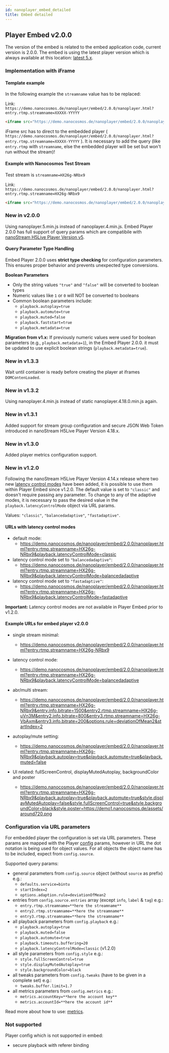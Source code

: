 ```yaml
---
id: nanoplayer_embed_detailed
title: Embed detailed
---
```


## Player Embed v2.0.0

The version of the embed is related to the embed application code, current version is 2.0.0.
The embed is using the latest player version which is always available at this location: [latest 5.x](https://files.nanocosmos.de/index.php/s/y4e2axW7s8qEtJb).


### Implementation with iFrame

#### Template example
In the following example the `streamname` value has to be replaced:

Link: `https://demo.nanocosmos.de/nanoplayer/embed/2.0.0/nanoplayer.html?entry.rtmp.streamname=XXXXX-YYYYY`

```html
<iframe src="https://demo.nanocosmos.de/nanoplayer/embed/2.0.0/nanoplayer.html?entry.rtmp.streamname=XXXXX-YYYYY" frameborder="0" allowfullscreen width="1280" height="720"></iframe>
```

iFrame src has to direct to the embedded player ( `https://demo.nanocosmos.de/nanoplayer/embed/2.0.0/nanoplayer.html?entry.rtmp.streamname=XXXXX-YYYYY` ). It is necessary to add the query (like `entry.rtmp` with `streamname`, else the embedded player will be set but won't run without the stream)!

#### Example with Nanocosmos Test Stream
Test stream is `streamname=HX26g-NRbx9`

Link: `https://demo.nanocosmos.de/nanoplayer/embed/2.0.0/nanoplayer.html?entry.rtmp.streamname=HX26g-NRbx9`

```html
<iframe src="https://demo.nanocosmos.de/nanoplayer/embed/2.0.0/nanoplayer.html?entry.rtmp.streamname=HX26g-NRbx9" frameborder="0" allowfullscreen width="1280" height="720"></iframe>
```
### New in v2.0.0

Using nanoplayer.5.min.js instead of nanoplayer.4.min.js.
Embed Player 2.0.0 has full support of query params which are compatibile with [nanoStream H5Live Player Version v5](./nanoplayer_v5_migration_guide).

#### Query Parameter Type Handling

Embed Player 2.0.0 uses **strict type checking** for configuration parameters. This ensures proper behavior and prevents unexpected type conversions.

**Boolean Parameters**
- Only the string values `"true"` and `"false"` will be converted to boolean types
- Numeric values like `1` or `0` will NOT be converted to booleans
- Common boolean parameters include:
  - `playback.autoplay=true`
  - `playback.automute=true`
  - `playback.muted=false`
  - `playback.faststart=true`
  - `playback.metadata=true`

**Migration from v1.x:**
If previously numeric values were used for boolean parameters (e.g., `playback.metadata=1`), in the Embed Player 2.0.0. it must be updated to use explicit boolean strings (`playback.metadata=true`).

### New in v1.3.3

Wait until container is ready before creating the player at iframes `DOMContenLoaded`.

### New in v1.3.2

Using nanoplayer.4.min.js instead of static nanoplayer.4.18.0.min.js again.

### New in v1.3.1

Added support for stream group configuration and secure JSON Web Token introduced in nanoStream H5Live Player Version 4.18.x.

### New in v1.3.0

Added player metrics configuration support.

### New in v1.2.0

Following the nanoStream H5Live Player Version 4.14.x release where two new [latency control modes](https://docs.nanocosmos.de/docs/nanoplayer/nanoplayer_feature_latency_control_modes/) have been added, it is possible to use them within Player Embed since v1.2.0. The default value is set to `"classic"` and doesn't require passing any parameter. To change to any of the adaptive modes, it is necessary to pass the desired value in the `playback.latencyControlMode` object via URL params.

Values: `"classic"`, `"balancedadaptive"`, `"fastadaptive"`.

#### URLs with latency control modes

* default mode:
  * https://demo.nanocosmos.de/nanoplayer/embed/2.0.0/nanoplayer.html?entry.rtmp.streamname=HX26g-NRbx9&playback.latencyControlMode=classic
* latency control mode set to `"balancedadaptive"`:
  * https://demo.nanocosmos.de/nanoplayer/embed/2.0.0/nanoplayer.html?entry.rtmp.streamname=HX26g-NRbx9&playback.latencyControlMode=balancedadaptive
* latency control mode set to `"fastadaptive"`:
  * https://demo.nanocosmos.de/nanoplayer/embed/2.0.0/nanoplayer.html?entry.rtmp.streamname=HX26g-NRbx9&playback.latencyControlMode=fastadaptive

**Important:** Latency control modes are not available in Player Embed prior to v1.2.0.

#### Example URLs for embed player v2.0.0

* single stream minimal:
  * https://demo.nanocosmos.de/nanoplayer/embed/2.0.0/nanoplayer.html?entry.rtmp.streamname=HX26g-NRbx9

* latency control mode:
  * https://demo.nanocosmos.de/nanoplayer/embed/2.0.0/nanoplayer.html?entry.rtmp.streamname=HX26g-NRbx9&playback.latencyControlMode=balancedadaptive

* abr/multi stream:
  * https://demo.nanocosmos.de/nanoplayer/embed/2.0.0/nanoplayer.html?entry.rtmp.streamname=HX26g-NRbx9&entry.info.bitrate=1500&entry2.rtmp.streamname=HX26g-uVn3M&entry2.info.bitrate=800&entry3.rtmp.streamname=HX26g-VbAxm&entry3.info.bitrate=200&options.rule=deviationOfMean2&startIndex=2

* autoplay/mute setting:
  * https://demo.nanocosmos.de/nanoplayer/embed/2.0.0/nanoplayer.html?entry.rtmp.streamname=HX26g-NRbx9&playback.autoplay=true&playback.automute=true&playback.muted=false

* UI related: fullScreenControl, displayMutedAutoplay, backgroundColor and poster
  * https://demo.nanocosmos.de/nanoplayer/embed/2.0.0/nanoplayer.html?entry.rtmp.streamname=HX26g-NRbx9&playback.autoplay=true&playback.automute=true&style.displayMutedAutoplay=false&style.fullScreenControl=true&style.backgroundColor=black&style.poster=https://demo1.nanocosmos.de/assets/around720.png

### Configuration via URL parameters

For embedded player the configuration is set via URL parameters. These params are mapped with the Player [config](https://docs.nanocosmos.de/docs/nanoplayer/nanoplayer_api#nanoplayerconfig--codeobjectcode) params, however in URL  the dot notation is being used for object values. For all objects the object name has to be included, expect from `config.source`.

Supported query params:

* general parameters from `config.source` object (without `source` as prefix) e.g.:
  * `defaults.service=bintu`
  * `startIndex=2`
  * `options.adaption.rule=deviationOfMean2`
* entries from `config.source.entries` array (except `info`, `label` & `tag`) e.g.:
  * `entry.rtmp.streamname=**here the streamname**`
  * `entry2.rtmp.streamname=**here the streamname**`
  * `entry3.rtmp.streamname=**here the streamname**`
* all playback parameters from `config.playback` e.g.:
  * `playback.autoplay=true`
  * `playback.muted=false`
  * `playback.automute=true`
  * `playback.timeouts.buffering=20`
  * `playback.latencyControlMode=classic` (v1.2.0)
* all style parameters from `config.style` e.g.:
  * `style.fullScreenControl=true`
  * `style.displayMutedAutoplay=true`
  * `style.backgroundColor=black`
* all tweaks parameters from `config.tweaks` (have to be given in a complete set) e.g.:
  * `tweaks.buffer.limit=1.7`
* all metrics parameters from `config.metrics` e.g.:
  * `metrics.accountKey=**here the account key**`
  * `metrics.accountId=**here the account id**`

Read more about how to use: [metrics](https://docs.nanocosmos.de/docs/nanoplayer/nanoplayer_player_metrics).

### Not supported

Player config which is not supported in embed:

* secure playback with referer binding
